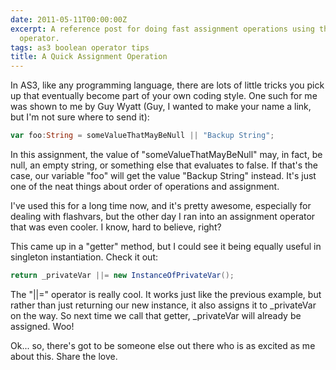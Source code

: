 ```yaml
---
date: 2011-05-11T00:00:00Z
excerpt: A reference post for doing fast assignment operations using the logical OR
  operator.
tags: as3 boolean operator tips
title: A Quick Assignment Operation
---
```


In AS3, like any programming language, there are lots of little tricks
you pick up that eventually become part of your own coding style. One
such for me was shown to me by Guy Wyatt (Guy, I wanted to make your
name a link, but I'm not sure where to send it):

``` actionscript
var foo:String = someValueThatMayBeNull || "Backup String";
```

In this assignment, the value of "someValueThatMayBeNull" may, in fact,
be null, an empty string, or something else that evaluates to false. If
that's the case, our variable "foo" will get the value "Backup String"
instead. It's just one of the neat things about order of operations and
assignment.

I've used this for a long time now, and it's pretty awesome, especially
for dealing with flashvars, but the other day I ran into an assignment
operator that was even cooler. I know, hard to believe, right?

This came up in a "getter" method, but I could see it being equally
useful in singleton instantiation. Check it out:

``` actionscript
return _privateVar ||= new InstanceOfPrivateVar();
```

The "||=" operator is really cool. It works just like the previous
example, but rather than just returning our new instance, it also
assigns it to _privateVar on the way. So next time we call that getter,
_privateVar will already be assigned. Woo!

Ok... so, there's got to be someone else out there who is as excited as
me about this. Share the love.
